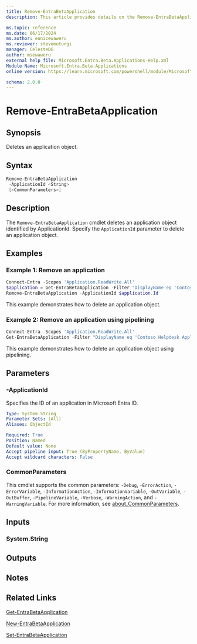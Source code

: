 ```yaml
---
title: Remove-EntraBetaApplication
description: This article provides details on the Remove-EntraBetaApplication command.

ms.topic: reference
ms.date: 06/17/2024
ms.author: eunicewaweru
ms.reviewer: stevemutungi
manager: CelesteDG
author: msewaweru
external help file: Microsoft.Entra.Beta.Applications-Help.xml
Module Name: Microsoft.Entra.Beta.Applications
online version: https://learn.microsoft.com/powershell/module/Microsoft.Entra.Beta.Applications/Remove-EntraBetaApplication

schema: 2.0.0
---
```


# Remove-EntraBetaApplication

## Synopsis

Deletes an application object.

## Syntax

```powershell
Remove-EntraBetaApplication
 -ApplicationId <String>
 [<CommonParameters>]
```

## Description

The `Remove-EntraBetaApplication` cmdlet deletes an application object identified by ApplicationId. Specify the `ApplicationId` parameter to delete an application object.

## Examples

### Example 1: Remove an application

```powershell
Connect-Entra -Scopes 'Application.ReadWrite.All'
$application = Get-EntraBetaApplication -Filter "DisplayName eq 'Contoso Helpdesk Application'"
Remove-EntraBetaApplication -ApplicationId $application.Id
```

This example demonstrates how to delete an application object.

### Example 2: Remove an application using pipelining

```powershell
Connect-Entra -Scopes 'Application.ReadWrite.All'
Get-EntraBetaApplication -Filter "DisplayName eq 'Contoso Helpdesk Application'" | Remove-EntraBetaApplication
```

This example demonstrates how to delete an application object using pipelining.

## Parameters

### -ApplicationId

Specifies the ID of an application in Microsoft Entra ID.

```yaml
Type: System.String
Parameter Sets: (All)
Aliases: ObjectId

Required: True
Position: Named
Default value: None
Accept pipeline input: True (ByPropertyName, ByValue)
Accept wildcard characters: False
```

### CommonParameters

This cmdlet supports the common parameters: `-Debug`, `-ErrorAction`, `-ErrorVariable`, `-InformationAction`, `-InformationVariable`, `-OutVariable`, `-OutBuffer`, `-PipelineVariable`, `-Verbose`, `-WarningAction`, and `-WarningVariable`. For more information, see [about_CommonParameters](https://go.microsoft.com/fwlink/?LinkID=113216).

## Inputs

### System.String

## Outputs

## Notes

## Related Links

[Get-EntraBetaApplication](Get-EntraBetaApplication.md)

[New-EntraBetaApplication](New-EntraBetaApplication.md)

[Set-EntraBetaApplication](Set-EntraBetaApplication.md)
